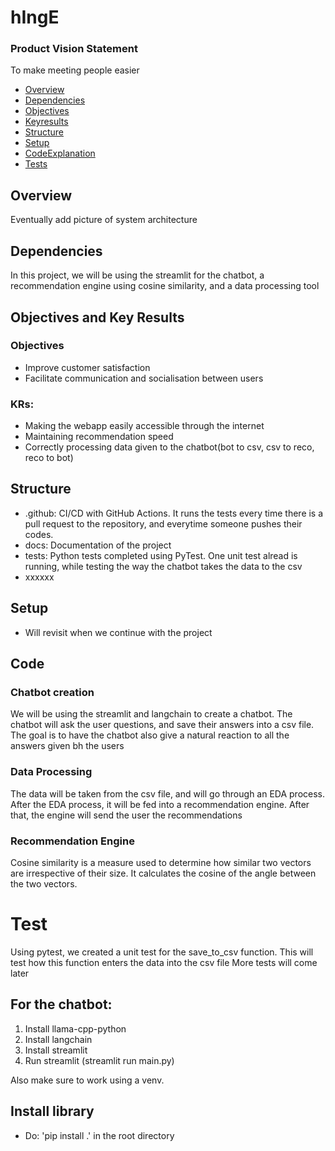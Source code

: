 # hIngE
### Product Vision Statement
  To make meeting people easier 
  
  - [Overview](#Overview)
  - [Dependencies](#Dependencies)
  - [Objectives](#Objectives)
  - [Keyresults](#KRs)
  - [Structure](#Structure)
  - [Setup](#Setup)
  - [CodeExplanation](#Code)
  - [Tests](#Tests)



## Overview
  Eventually add picture of system architecture


## Dependencies
  In this project, we will be using the streamlit for the chatbot, a recommendation engine using cosine similarity, and a data processing tool

## Objectives and Key Results
### Objectives
   * Improve customer satisfaction
   * Facilitate communication and socialisation between users
### KRs:
   * Making the webapp easily accessible through the internet
   * Maintaining recommendation speed
   * Correctly processing data given to the chatbot(bot to csv, csv to reco, reco to bot)


## Structure
* .github: CI/CD with GitHub Actions. It runs the tests every time there is a pull request to the repository, and everytime someone pushes their codes.
* docs: Documentation of the project
* tests: Python tests completed using PyTest. One unit test alread is running, while testing the way the chatbot takes the data to the csv
* xxxxxx

## Setup
* Will revisit when we continue with the project

## Code
### Chatbot creation
  We will be using the streamlit and langchain to create a chatbot. The chatbot will ask the user questions, and save their answers into a csv file. The goal is to have the chatbot also give a natural reaction to all the answers given bh the users
### Data Processing
  The data will be taken from the csv file, and will go through an EDA process. After the EDA process, it will be fed into a recommendation engine. After that, the engine will send the user the recommendations
### Recommendation Engine
  Cosine similarity is a measure used to determine how similar two vectors are irrespective of their size. It calculates the cosine of the angle between the two vectors.

# Test
  Using pytest, we created a unit test for the save_to_csv function. This will test how this function enters the data into the csv file
  More tests will come later

## For the chatbot:
1. Install llama-cpp-python
2. Install langchain
3. Install streamlit
4. Run streamlit (streamlit run main.py)

Also make sure to work using a venv. 

## Install library
- Do: 'pip install .' in the root directory
